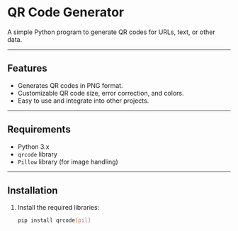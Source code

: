 # QR Code Generator

A simple Python program to generate QR codes for URLs, text, or other data.

---

## Features
- Generates QR codes in PNG format.
- Customizable QR code size, error correction, and colors.
- Easy to use and integrate into other projects.

---

## Requirements
- Python 3.x
- `qrcode` library
- `Pillow` library (for image handling)

---

## Installation

1. Install the required libraries:
   ```bash
   pip install qrcode[pil]